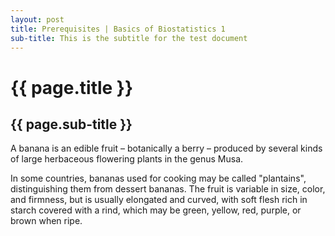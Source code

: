 ```yaml
---
layout: post
title: Prerequisites | Basics of Biostatistics 1
sub-title: This is the subtitle for the test document
---
```


# {{ page.title }} 
## {{ page.sub-title }}

A banana is an edible fruit – botanically a berry – produced by several
kinds of large herbaceous flowering plants in the genus Musa.

In some countries, bananas used for cooking may be called "plantains",
distinguishing them from dessert bananas. The fruit is variable in size,
color, and firmness, but is usually elongated and curved, with soft
flesh rich in starch covered with a rind, which may be green, yellow,
red, purple, or brown when ripe.
